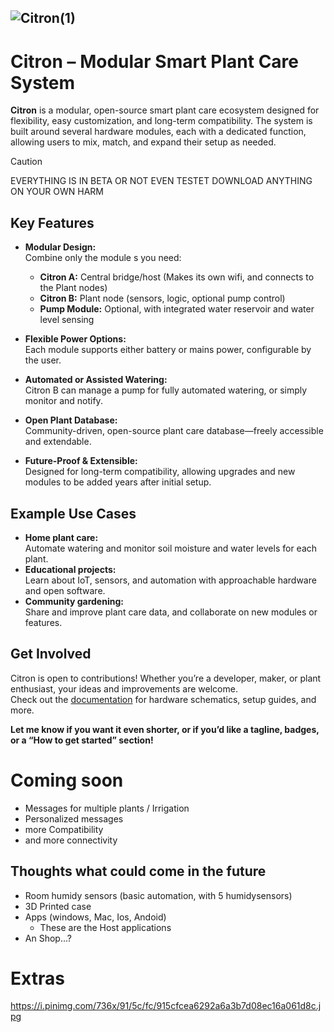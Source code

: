 ![Citron(1)](https://github.com/user-attachments/assets/ba6ef89a-db88-40ba-8f34-345e3c373598)
------
# Citron – Modular Smart Plant Care System

**Citron** is a modular, open-source smart plant care ecosystem designed for flexibility, easy customization, and long-term compatibility. The system is built around several hardware modules, each with a dedicated function, allowing users to mix, match, and expand their setup as needed.

> [!CAUTION]
> EVERYTHING IS IN BETA OR NOT EVEN TESTET DOWNLOAD ANYTHING ON YOUR OWN HARM

## Key Features

- **Modular Design:**  
  Combine only the module s you need:
  - **Citron A:** Central bridge/host (Makes its own wifi, and connects to the Plant nodes)
  - **Citron B:** Plant node (sensors, logic, optional pump control)
  - **Pump Module:** Optional, with integrated water reservoir and water level sensing

- **Flexible Power Options:**  
  Each module supports either battery or mains power, configurable by the user.

- **Automated or Assisted Watering:**  
  Citron B can manage a pump for fully automated watering, or simply monitor and notify.

- **Open Plant Database:**  
  Community-driven, open-source plant care database—freely accessible and extendable.

- **Future-Proof & Extensible:**  
  Designed for long-term compatibility, allowing upgrades and new modules to be added years after initial setup.

## Example Use Cases

- **Home plant care:**  
  Automate watering and monitor soil moisture and water levels for each plant.
- **Educational projects:**  
  Learn about IoT, sensors, and automation with approachable hardware and open software.
- **Community gardening:**  
  Share and improve plant care data, and collaborate on new modules or features.

## Get Involved

Citron is open to contributions! Whether you’re a developer, maker, or plant enthusiast, your ideas and improvements are welcome.  
Check out the [documentation](./docs) for hardware schematics, setup guides, and more.

**Let me know if you want it even shorter, or if you’d like a tagline, badges, or a “How to get started” section!**
# Coming soon 
- Messages for multiple plants / Irrigation 
- Personalized messages
- more Compatibility
- and more connectivity

## Thoughts what could come in the future
- Room humidy sensors (basic automation, with 5 humidysensors)
- 3D Printed case
- Apps (windows, Mac, Ios, Andoid)
   - These are the Host applications
- An Shop...?

# Extras 

https://i.pinimg.com/736x/91/5c/fc/915cfcea6292a6a3b7d08ec16a061d8c.jpg
